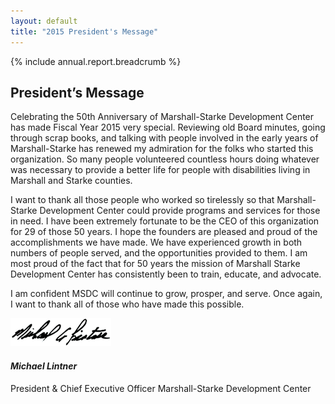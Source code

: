 ```yaml
---
layout: default
title: "2015 President's Message"
---
```

{% include annual.report.breadcrumb %}

## President’s Message
Celebrating the 50th Anniversary of Marshall-Starke Development Center has made Fiscal Year 2015 very special. Reviewing old Board minutes, going through scrap books, and talking with people involved in the early years of Marshall-Starke has renewed my admiration for the folks who started this organization. So many people volunteered countless hours doing whatever was necessary to provide a better life for people with disabilities living in Marshall and Starke counties.

I want to thank all those people who worked so tirelessly so that Marshall-Starke Development Center could provide programs and services for those in need. I have been extremely fortunate to be the CEO of this organization for 29 of those 50 years. I hope the founders are pleased and proud of the accomplishments we have made. We have experienced growth in both numbers of people served, and the opportunities provided to them. I am most proud of the fact that for 50 years the mission of Marshall Starke Development Center has consistently been to train, educate, and advocate.

I am confident MSDC will continue to grow, prosper, and serve. Once again, I want to thank all of those who have made this possible.

![Michael Lintner](/images/mike_signature.png)
#### *Michael Lintner*
President & Chief Executive Officer
Marshall-Starke Development Center
